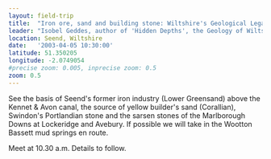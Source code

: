 ```yaml
---
layout: field-trip
title:  "Iron ore, sand and building stone: Wiltshire's Geological Legacy"
leader: "Isobel Geddes, author of 'Hidden Depths', the Geology of Wiltshire"
location: Seend, Wiltshire
date:   '2003-04-05 10:30:00'
latitude: 51.350205
longitude: -2.0749054
#precise zoom: 0.005, inprecise zoom: 0.5
zoom: 0.5
---
```

See the basis of Seend's former iron industry (Lower Greensand) above the Kennet & Avon canal, the source of yellow builder's sand (Corallian), Swindon's Portlandian stone and the sarsen stones of the Marlborough Downs at Lockeridge and Avebury. If possible we will take in the Wootton Bassett mud springs en route.

Meet at 10.30 a.m. Details to follow.
